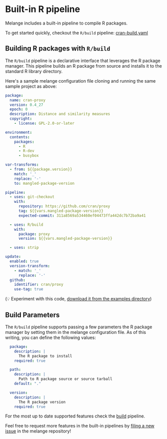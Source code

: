 # Built-in R pipeline

Melange includes a built-in pipeline to compile R packages.

To get started quickly, checkout the `R/build` pipeline:
[cran-build.yaml](https://github.com/chainguard-dev/melange/blob/main/examples/R-build.yaml)

## Building R packages with `R/build`

The `R/build` pipeline is a declarative interface that leverages the R package
manager. This pipeline builds an R package from source and installs it to the
standard R library directory.

Here's a sample melange configuration file cloning and running the same
sample project as above:

```yaml
package:
  name: cran-proxy
  version: 0.4_27
  epoch: 0
  description: Distance and similarity measures
  copyright:
    - license: GPL-2.0-or-later

environment:
  contents:
    packages:
      - R
      - R-dev
      - busybox

var-transforms:
  - from: ${{package.version}}
    match: '_'
    replace: '-'
    to: mangled-package-version

pipeline:
  - uses: git-checkout
    with:
      repository: https://github.com/cran/proxy
      tag: ${{vars.mangled-package-version}}
      expected-commit: 311a8569a534460ef04473ffa442dc7b72ba9a41

  - uses: R/build
    with:
      package: proxy
      version: ${{vars.mangled-package-version}}

  - uses: strip

update:
  enabled: true
  version-transform:
    - match: '_'
      replace: '-'
  github:
    identifier: cran/proxy
    use-tag: true
```

(:bulb: Experiment with this code, 
[download it from the examples directory](https://github.com/chainguard-dev/melange/blob/main/examples/R-build.yaml))

## Build Parameters

The `R/build` pipeline supports passing a few parameters the R package manager by
setting them in the melange configuration file. As of this writing, you can define
the following values:

```yaml
  package:
    description: |
      The R package to install
    required: true

  path:
    description: |
      Path to R package source or source tarball
    default: "."

  version:
    description: |
      The R package version
    required: true
```

For the most up to date supported features check the
[build](https://github.com/chainguard-dev/melange/blob/main/pkg/build/pipelines/R/build.yaml)
pipeline.

Feel free to request more features in the built-in pipelines by
[filing a new issue](https://github.com/chainguard-dev/melange/issues/new) in 
the melange repository!
